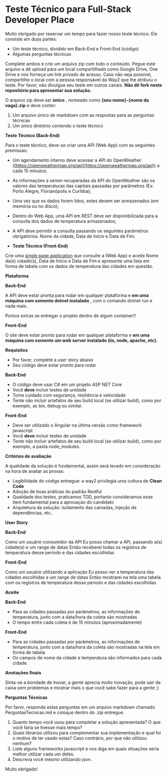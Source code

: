 # Teste Técnico para Full-Stack Developer Place

Muito obrigado por reservar um tempo para fazer nosso teste técnico. Ele consiste em duas partes:

- Um teste técnico, dividido em Back-End e Front-End (código)
- Algumas perguntas técnicas

Complete ambos e crie um arquivo zip com todo o conteúdo. Pegue este arquivo e dê upload para um local compartilhado como Google Drive, One Drive e nos forneça um link privado de acesso. Caso não seja possível, compartilhe o local com a pessoa responsável da Way2 que lhe atribuiu o teste. Por favor, não divulgue seu teste em outros canais.  **Não dê fork neste repositório para apresentar sua solução.**

O arquivo zip deve ser  **único** , nomeado como  **{seu nome}-{nome da vaga}.zip**  e deve conter:

1. Um arquivo único de markdown com as respostas para as perguntas técnicas
2. Um único diretório contendo o teste técnico

**Teste Técnico (Back-End)**

Para o teste técnico, deve-se criar uma API (Web App) com as seguintes premissas:

- Um agendamento interno deve acessar a API do OpenWeather ([https://openweathermap.org/api](https://openweathermap.org/api)) a cada 15 minutos;
- As informações a serem recuperadas da API do OpenWeather são os valores das temperaturas das capitais passadas por parâmetros (Ex: Porto Alegre, Florianópolis e Curitiba);
- Uma vez que os dados forem lidos, estes devem ser armazenados (em memória ou no disco);
- Dentro do Web App, uma API em REST deve ser disponibilizada para a consulta dos dados de temperatura armazenados;
- A API deve permitir a consulta passando os seguintes parâmetros obrigatórios: Nome da cidade, Data de Início e Data de Fim;

- **Teste Técnico (Front-End)**

Crie uma [single page application](https://en.wikipedia.org/wiki/Single-page_application) que consulte a (Web App) e aceite Nome da(s) cidade(s), Data de Início e Data de Fim e apresente uma lista em forma de tabela com os dados de temperatura das cidades em questão.

**Plataforma**

**Back-End**

A API deve estar pronta para rodar em qualquer plataforma e  **em uma máquina com somente dotnet instalado** , com o comando dotnet run e nada mais.

Pontos extras se entregar o projeto dentro de algum container!!

**Front-End**

O site deve estar pronto para rodar em qualquer plataforma e **em uma máquina com somente um web server instalado (iis, node, apache, etc).**

**Requisitos**

- Por favor, complete a user story abaixo
- Seu código deve estar pronto para rodar

**Back-End**

- O código deve usar C# em um projeto ASP NET Core
- Você  **deve**  incluir testes de unidade
- Tome cuidado com segurança, resiliência e velocidade
- Tente não incluir artefatos de seu build local (se utilizar build), como por exemplo, as bin, debug ou similar.

**Front-End**

- Deve ser utilizado o Angular na última versão como framework javascript
- Você  **deve**  incluir testes de unidade
- Tente não incluir artefatos de seu build local (se utilizar build), como por exemplo, a pasta node\_modules.

**Critérios de avaliação**

A qualidade da solução é fundamental, assim será levado em consideração na hora de avaliar as provas:

- Legibilidade do código entregue: a way2 privilegia uma cultura de **Clean Code**
- Adoção de boas práticas do padrão Restful
- Qualidade dos testes, praticamos TDD, portanto consideramos esse item fundamental para a aprovação do candidato
- Arquitetura da solução: isolamento das camadas, injeção de dependências, etc..

**User Story**

**Back-End**

Como um usuário consumidor da API
 Eu posso chamar a API, passando a(s) cidade(s) e um range de datas
 Então receberei todas os registros de temperatura desse período e das cidades escolhidas

**Front-End**

Como um usuário utilizando a aplicação
 Eu posso ver a temperatura das cidades escolhidas e um range de datas
 Então mostrarei na tela uma tabela com os registros de temperatura desse período e das cidades escolhidas

**Aceite**

**Back-End**

- Para as cidades passadas por parâmetros, as informações de temperatura, junto com a data/hora da coleta são mostradas
- O tempo entre cada coleta é de 15 minutos (aproximadamente)

**Front-End**

- Para as cidades passadas por parâmetros, as informações de temperatura, junto com a data/hora da coleta são mostradas na tela em forma de tabela
- Os campos de nome da cidade e temperatura são informados para cada cidade.

**Anotações finais**

Sinta-se a bondade de inovar, a gente aprecia muito inovação, pode sair da caixa sem problemas e mostrar mais o que você sabe fazer para a gente ;)

**Perguntas Técnicas**

Por favor, responda estas perguntas em um arquivo markdown chamado PerguntasTecnicas.md e coloque dentro do .zip entregue.

1. Quanto tempo você usou para completar a solução apresentada? O que você faria se tivesse mais tempo?
2. Quais librarias utilizou para complementar sua implementação e qual foi o motivo de ter usado estas? Caso contrário, por que não utilizou nenhum?
3. Liste alguns frameworks javascript e nos diga em quais situações seria melhor utilizar cada um deles.
4. Descreva você mesmo utilizando json.

Muito obrigado!
